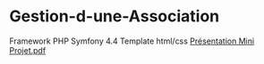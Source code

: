 ﻿# Gestion-d-une-Association 
 Framework PHP Symfony 4.4
 Template html/css 
 [Présentation Mini Projet.pdf](https://github.com/KhaledABS/Gestion-d-une-Association/files/7161662/Presentation.Mini.Projet.pdf)

